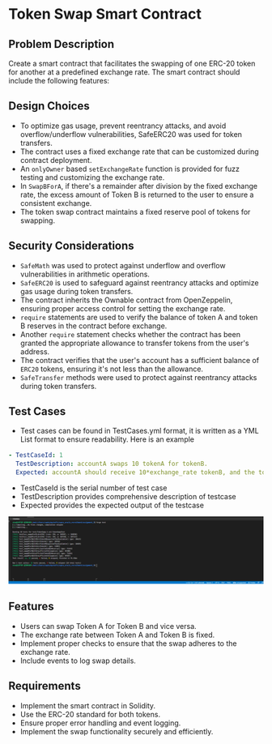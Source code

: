 # Token Swap Smart Contract

## Problem Description

Create a smart contract that facilitates the swapping of one ERC-20 token for another at a predefined exchange rate. The smart contract should include the following features:

## Design Choices

- To optimize gas usage, prevent reentrancy attacks, and avoid overflow/underflow vulnerabilities, SafeERC20 was used for token transfers.
- The contract uses a fixed exchange rate that can be customized during contract deployment.
- An `onlyOwner` based `setExchangeRate` function is provided for fuzz testing and customizing the exchange rate.
- In `SwapBForA`, if there's a remainder after division by the fixed exchange rate, the excess amount of Token B is returned to the user to ensure a consistent exchange.
- The token swap contract maintains a fixed reserve pool of tokens for swapping.

## Security Considerations

- `SafeMath` was used to protect against underflow and overflow vulnerabilities in arithmetic operations.
- `SafeERC20` is used to safeguard against reentrancy attacks and optimize gas usage during token transfers.
- The contract inherits the Ownable contract from OpenZeppelin, ensuring proper access control for setting the exchange rate.
- `require` statements are used to verify the balance of token A and token B reserves in the contract before exchange.
- Another `require` statement checks whether the contract has been granted the appropriate allowance to transfer tokens from the user's address.
- The contract verifies that the user's account has a sufficient balance of `ERC20` tokens, ensuring it's not less than the allowance.
- `SafeTransfer` methods were used to protect against reentrancy attacks during token transfers.

## Test Cases

- Test cases can be found in TestCases.yml format, it is written as a YML List format to ensure readability. Here is an example

```yml
- TestCaseId: 1
  TestDescription: accountA swaps 10 tokenA for tokenB.
  Expected: accountA should receive 10*exchange_rate tokenB, and the tokenSwap's reserve should have 1,000,010 token A after the transaction execution, and (1,000,000 - 10*exchange_rate) of tokenB
```

- TestCaseId is the serial number of test case
- TestDescription provides comprehensive description of testcase
- Expected provides the expected output of the testcase

![Test Case result](./Test_Case_Passed_sc.png)

## Features

- Users can swap Token A for Token B and vice versa.
- The exchange rate between Token A and Token B is fixed.
- Implement proper checks to ensure that the swap adheres to the exchange rate.
- Include events to log swap details.

## Requirements

- Implement the smart contract in Solidity.
- Use the ERC-20 standard for both tokens.
- Ensure proper error handling and event logging.
- Implement the swap functionality securely and efficiently.
